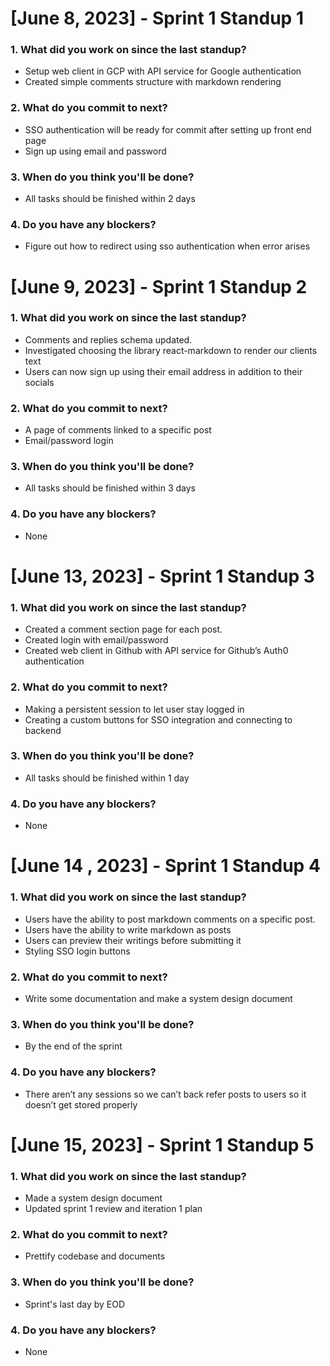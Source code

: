 # [June 8, 2023] - Sprint 1 Standup 1
### 1. What did you work on since the last standup?
- Setup web client in GCP with API service for Google authentication 
- Created simple comments structure with markdown rendering
### 2. What do you commit to next? 
- SSO authentication will be ready for commit after setting up front end page
- Sign up using email and password
### 3. When do you think you'll be done? 
- All tasks should be finished within 2 days
### 4. Do you have any blockers?
- Figure out how to redirect using sso authentication when error arises

# [June 9, 2023] - Sprint 1 Standup 2
### 1. What did you work on since the last standup? 
- Comments and replies schema updated.
- Investigated choosing the library react-markdown to render our clients text
- Users can now sign up using their email address in addition to their socials
### 2. What do you commit to next? 
- A page of comments linked to a specific post
- Email/password login
### 3. When do you think you'll be done? 
- All tasks should be finished within 3 days
### 4. Do you have any blockers? 
- None

# [June 13, 2023] - Sprint 1 Standup 3
### 1. What did you work on since the last standup? 
- Created a comment section page for each post.
- Created login with email/password
- Created web client in Github with API service for Github’s Auth0 authentication
### 2. What do you commit to next?
- Making a persistent session to let user stay logged in
- Creating a custom buttons for SSO integration and connecting to backend
### 3. When do you think you'll be done? 
- All tasks should be finished within 1 day
### 4. Do you have any blockers? 
- None

# [June 14 , 2023] - Sprint 1 Standup 4
### 1. What did you work on since the last standup?
- Users have the ability to post markdown comments on a specific post. 
- Users have the ability to write markdown as posts
- Users can preview their writings before submitting it
- Styling SSO login buttons
### 2. What do you commit to next? 
- Write some documentation and make a system design document
### 3. When do you think you'll be done? 
- By the end of the sprint
### 4. Do you have any blockers?
- There aren’t any sessions so we can’t back refer posts to users so it doesn’t get stored properly

# [June 15, 2023] - Sprint 1 Standup 5
### 1. What did you work on since the last standup? 
- Made a system design document
- Updated sprint 1 review and iteration 1 plan
### 2. What do you commit to next?
- Prettify codebase and documents
### 3. When do you think you'll be done? 
- Sprint's last day by EOD
### 4. Do you have any blockers? 
- None